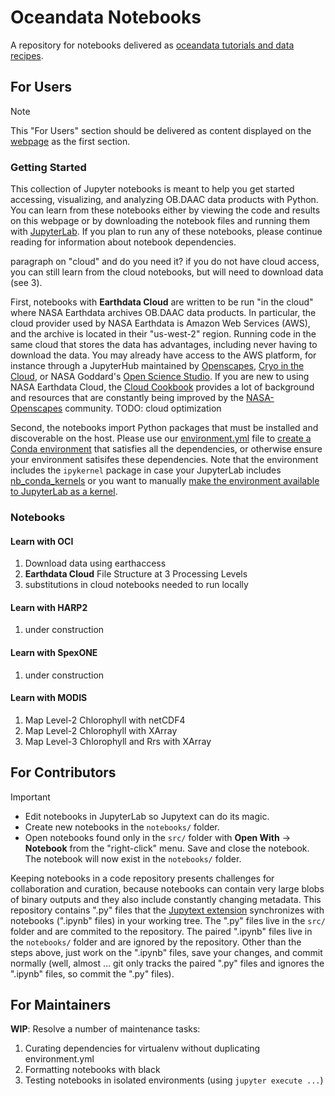# Oceandata Notebooks

A repository for notebooks delivered as [oceandata tutorials and data recipes][tutorials].

## For Users

> [!NOTE]
> This "For Users" section should be delivered as content displayed on the [webpage][tutorials] as the first section.

### Getting Started

This collection of Jupyter notebooks is meant to help you get started accessing, visualizing, and analyzing
OB.DAAC data products with Python. You can learn from these notebooks either by viewing the code and results on this
webpage or by downloading the notebook files and running them with [JupyterLab][jupyterlab]. If you
plan to run any of these notebooks, please continue reading for information about notebook dependencies.

paragraph on "cloud" and do you need it? if you do not have cloud access, you can still learn from the cloud notebooks, but will
need to download data (see 3).

First, notebooks with **Earthdata Cloud** are written to be run "in the cloud" where NASA Earthdata archives OB.DAAC data
products. In particular, the cloud provider used by NASA Earthdata is Amazon Web Services (AWS), and the archive is located
in their "us-west-2" region. Running code in the same cloud that stores the data has advantages,
including never having to download the data. You may already have access to the AWS platform, for instance through a JupyterHub
maintained by [Openscapes][openscapes-hub], [Cryo in the Cloud][cryocloud], or NASA Goddard's [Open Science Studio][oss].
If you are new to using NASA Earthdata Cloud, the [Cloud Cookbook][cookbook] provides a lot of background and resources
that are constantly being improved by the [NASA-Openscapes][openscapes] community. TODO: cloud optimization

Second, the notebooks import Python packages that must be installed and discoverable on the host. Please use our
[environment.yml](./environment.yml) file to [create a Conda environment][conda-env] that satisfies all the dependencies,
or otherwise ensure your environment satisifes these dependencies. Note that the environment includes
the `ipykernel` package in case your JupyterLab includes [nb_conda_kernels][nb_conda_kernels] or you want
to manually [make the environment available to JupyterLab as a kernel][conda-kernel].

### Notebooks

#### Learn with OCI

1. Download data using earthaccess
1. **Earthdata Cloud** File Structure at 3 Processing Levels
1. substitutions in cloud notebooks needed to run locally 

#### Learn with HARP2

1. under construction

#### Learn with SpexONE

1. under construction

#### Learn with MODIS

1. Map Level-2 Chlorophyll with netCDF4
1. Map Level-2 Chlorophyll with XArray
1. Map Level-3 Chlorophyll and Rrs with XArray

## For Contributors

> [!IMPORTANT]
> - Edit notebooks in JupyterLab so Jupytext can do its magic.
> - Create new notebooks in the `notebooks/` folder.
> - Open notebooks found only in the `src/` folder with **Open With** -> **Notebook** from the "right-click"
>    menu. Save and close the notebook. The notebook will now exist in the `notebooks/` folder.

Keeping notebooks in a code repository presents challenges for collaboration and curation,
because notebooks can contain very large blobs of binary outputs and they also include
constantly changing metadata. This repository contains ".py" files that the [Jupytext extension][jupytext]
synchronizes with notebooks (".ipynb" files) in your working tree. The ".py" files live
in the `src/` folder and are commited to the repository. The paired ".ipynb" files live
in the `notebooks/` folder and are ignored by the repository. Other than the steps above,
just work on the ".ipynb" files, save your changes, and commit normally (well, almost ... git
only tracks the paired ".py" files and ignores the ".ipynb" files, so commit the ".py" files).

## For Maintainers

**WIP**: Resolve a number of maintenance tasks:

1. Curating dependencies for virtualenv without duplicating environment.yml
2. Formatting notebooks with black
3. Testing notebooks in isolated environments (using `jupyter execute ...`)

[nb_conda_kernels]: https://github.com/anaconda/nb_conda_kernels
[conda-kernel]: https://ipython.readthedocs.io/en/stable/install/kernel_install.html#kernels-for-different-environments
[conda-env]: https://conda.io/projects/conda/en/latest/user-guide/tasks/manage-environments.html#creating-an-environment-from-an-environment-yml-file
[tutorials]: https://oceancolor.gsfc.nasa.gov/resources/docs/tutorials/
[jupytext]: https://jupytext.readthedocs.io/
[cookbook]: https://nasa-openscapes.github.io/earthdata-cloud-cookbook/
[openscapes]: https://nasa-openscapes.github.io/
[openscapes-hub]: https://openscapes.2i2c.cloud/
[cryocloud]: https://hub.cryointhecloud.com/
[oss]: https://oss.smce.nasa.gov/
[jupyterlab]: https://jupyter.org/
